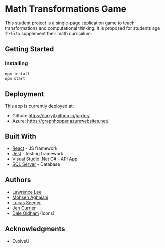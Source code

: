 
# Math Transformations Game

This student project is a single-page application game to teach transformations and computational thinking. It is proposed for students age 11-15 to supplement their math curriculum.

## Getting Started

### Installing

```sh
npm install
npm start
```

## Deployment

This app is currently deployed at:
* Github: https://larryjl.github.io/jupiter/
* Azure: https://graphhopper.azurewebsites.net/

## Built With

* [React](https://reactjs.org) - JS framework
* [Jest](https://jestjs.io/) - testing framework
* [Visual Studio .Net C#](https://docs.microsoft.com/en-us/dotnet/csharp/) - API App
* [SQL Server](https://www.microsoft.com/en-ca/sql-server/sql-server-2019) - Database

## Authors

* [Lawrence Lee](https://github.com/J-Currier/cohort3)  
* [Mohsen Aghajani](https://github.com/mohsenagi/cohort3)  
* [Lucas Seeger](https://github.com/Zapfly/cohort3)  
* [Jen Currier](https://github.com/J-Currier/cohort3)  
* [Dale Oldham](https://github.com/SkyHook42) (Icons)  

## Acknowledgments

* EvolveU  
